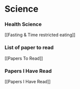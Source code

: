 # Science

### Health Science
[[Fasting & Time restricted eating]]

### List of paper to read
[[Papers To Read]]

### Papers I Have Read
[[Papers I Have Read]]